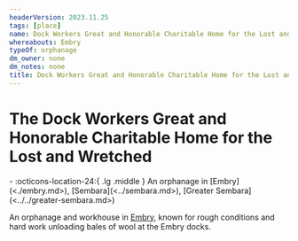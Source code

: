 ```yaml
---
headerVersion: 2023.11.25
tags: [place]
name: Dock Workers Great and Honorable Charitable Home for the Lost and Wretched
whereabouts: Embry
typeOf: orphanage
dm_owner: none
dm_notes: none
title: Dock Workers Great and Honorable Charitable Home for the Lost and Wretched
---
```

# The Dock Workers Great and Honorable Charitable Home for the Lost and Wretched
<div class="grid cards ext-narrow-margin ext-one-column" markdown>
-    :octicons-location-24:{ .lg .middle } An orphanage in [Embry](<./embry.md>), [Sembara](<../sembara.md>), [Greater Sembara](<../../greater-sembara.md>)  
</div>


An orphanage and workhouse in [Embry](<./embry.md>), known for rough conditions and hard work unloading bales of wool at the Embry docks.

